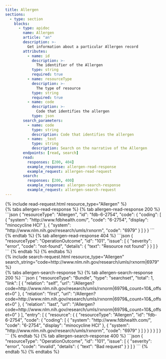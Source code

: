 ```yaml
---
title: Allergen
sections:
  - type: section
    blocks:
      - type: apidoc
        name: Allergen
        article: "an"
        description: >-
          Get information about a particular Allergen record
        attributes:
          - name: id
            description: >-
              The identifier of the Allergen
            type: string
            required: true
          - name: resourceType
            description: >-
              The type of resource
            type: string
            required: true
          - name: code
            description: >-
              Code that identifies the allergen
            type: json
        search_parameters:
          - name: code
            type: string
            description: Code that identifies the allergen
          - name: _text
            type: string
            description: Search on the narrative of the Allergen
        endpoints: [read, search]
        read:
          responses: [200, 404]
          example_response: allergen-read-response
          example_request: allergen-read-request
        search:
          responses: [200, 400]
          example_response: allergen-search-response
          example_request: allergen-search-request
---
```


<div id="allergen-read-request">
{%  include read-request.html resource_type="Allergen" %}
</div>

<div id="allergen-read-response">
{% tabs allergen-read-response %}
{% tab allergen-read-response 200 %}
```json
{
    "resourceType": "Allergen",
    "id": "fdb-6-2754",
    "code": {
        "coding": [
            {
                "system": "http://www.fdbhealth.com/",
                "code": "6-2754",
                "display": "minocycline HCl"
            },
            {
                "system": "http://www.nlm.nih.gov/research/umls/rxnorm",
                "code": "6979"
            }
        ]
    }
}
```
{% endtab %}
{% tab allergen-read-response 404 %}
```json
{
  "resourceType": "OperationOutcome",
  "id": "101",
  "issue": [
    {
      "severity": "error",
      "code": "not-found",
      "details": {
        "text": "Resource not found"
      }
    }
  ]
}
```
{% endtab %}
{% endtabs %}
</div>

<div id="allergen-search-request">
{% include search-request.html resource_type="Allergen" search_string="code=http://www.nlm.nih.gov/research/umls/rxnorm|6979" %}
</div>

<div id="allergen-search-response">
{% tabs allergen-search-response %}
{% tab allergen-search-response 200 %}
```json
{
    "resourceType": "Bundle",
    "type": "searchset",
    "total": 1,
    "link": [
        {
            "relation": "self",
            "url": "/Allergen?code=http://www.nlm.nih.gov/research/umls/rxnorm|6979&_count=10&_offset=0"
        },
        {
            "relation": "first",
            "url": "/Allergen?code=http://www.nlm.nih.gov/research/umls/rxnorm|6979&_count=10&_offset=0"
        },
        {
            "relation": "last",
            "url": "/Allergen?code=http://www.nlm.nih.gov/research/umls/rxnorm|6979&_count=10&_offset=0"
        }
    ],
    "entry": [
        {
            "resource": {
                {
                    "resourceType": "Allergen",
                    "id": "fdb-6-2754",
                    "code": {
                        "coding": [
                            {
                                "system": "http://www.fdbhealth.com/",
                                "code": "6-2754",
                                "display": "minocycline HCl"
                            },
                            {
                                "system": "http://www.nlm.nih.gov/research/umls/rxnorm",
                                "code": "6979"
                            }
                        ]
                    }
                }    
            }
        }
    ]
}
```
{% endtab %}
{% tab allergen-search-response 400 %}
```json
{
  "resourceType": "OperationOutcome",
  "id": "101",
  "issue": [
    {
      "severity": "error",
      "code": "invalid",
      "details": {
        "text": "Bad request"
      }
    }
  ]
}
```
{% endtab %}
{% endtabs %}
</div>

